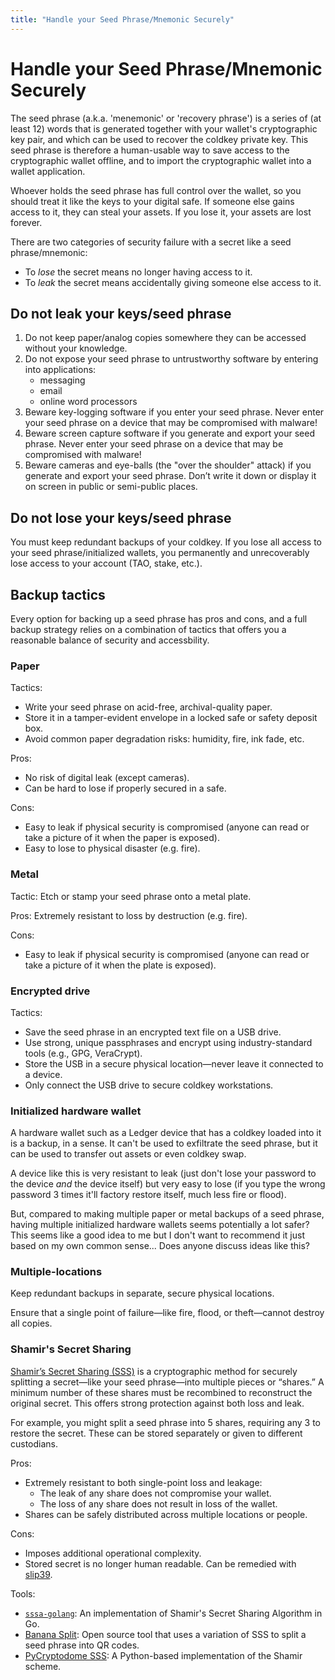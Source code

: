 ```yaml
---
title: "Handle your Seed Phrase/Mnemonic Securely"
---
```


# Handle your Seed Phrase/Mnemonic Securely

The seed phrase (a.k.a. 'menemonic' or 'recovery phrase') is a series of (at least 12) words that is generated together with your wallet's cryptographic key pair, and which can be used to recover the coldkey private key. This seed phrase is therefore a human-usable way to save access to the cryptographic wallet offline, and to import the cryptographic wallet into a wallet application.

Whoever holds the seed phrase has full control over the wallet, so you should treat it like the keys to your digital safe. If someone else gains access to it, they can steal your assets. If you lose it, your assets are lost forever.

There are two categories of security failure with a secret like a seed phrase/mnemonic:

- To *lose* the secret means no longer having access to it. 
- To *leak* the secret means accidentally giving someone else access to it.

## Do not leak your keys/seed phrase

1. Do not keep paper/analog copies somewhere they can be accessed without your knowledge.
1. Do not expose your seed phrase to untrustworthy software by entering into applications:
	- messaging
	- email
	- online word processors
1. Beware key-logging software if you enter your seed phrase. Never enter your seed phrase on a device that may be compromised with malware!
1. Beware screen capture software if you generate and export your seed phrase. Never enter your seed phrase on a device that may be compromised with malware!
1. Beware cameras and eye-balls (the "over the shoulder" attack) if you generate and export your seed phrase. Don’t write it down or display it on screen in public or semi-public places.

## Do not lose your keys/seed phrase

You must keep redundant backups of your coldkey. If you lose all access to your seed phrase/initialized wallets, you permanently and unrecoverably lose access to your account (TAO, stake, etc.). 

## Backup tactics

Every option for backing up a seed phrase has pros and cons, and a full backup strategy relies on a combination of tactics that offers you a reasonable balance of security and accessbility.

### Paper

Tactics:

- Write your seed phrase on acid-free, archival-quality paper.
- Store it in a tamper-evident envelope in a locked safe or safety deposit box.
- Avoid common paper degradation risks: humidity, fire, ink fade, etc.

Pros:

- No risk of digital leak (except cameras).
- Can be hard to lose if properly secured in a safe.

Cons:
- Easy to leak if physical security is compromised (anyone can read or take a picture of it when the paper is exposed).
- Easy to lose to physical disaster (e.g. fire).

### Metal

Tactic: Etch or stamp your seed phrase onto a metal plate.

Pros:
Extremely resistant to loss by destruction (e.g. fire).

Cons:
- Easy to leak if physical security is compromised (anyone can read or take a picture of it when the plate is exposed).

### Encrypted drive

Tactics:
- Save the seed phrase in an encrypted text file on a USB drive.
- Use strong, unique passphrases and encrypt using industry-standard tools (e.g., GPG, VeraCrypt).
- Store the USB in a secure physical location—never leave it connected to a device.
- Only connect the USB drive to secure coldkey workstations.

### Initialized hardware wallet

A hardware wallet such as a Ledger device that has a coldkey loaded into it is a backup, in a sense. It can't be used to exfiltrate the seed phrase, but it can be used to transfer out assets or even coldkey swap.

A device like this is very resistant to leak (just don't lose your password to the device *and* the device itself) but very easy to lose (if you type the wrong password 3 times it'll factory restore itself, much less fire or flood).

But, compared to making multiple paper or metal backups of a seed phrase, having multiple initialized hardware wallets seems potentially a lot safer? This seems like a good idea to me but I don't want to recommend it just based on my own common sense... Does anyone discuss ideas like this?

### Multiple-locations

Keep redundant backups in separate, secure physical locations.

Ensure that a single point of failure—like fire, flood, or theft—cannot destroy all copies.

### Shamir's Secret Sharing

[Shamir’s Secret Sharing (SSS)](https://en.wikipedia.org/wiki/Shamir%27s_secret_sharing) is a cryptographic method for securely splitting a secret—like your seed phrase—into multiple pieces or “shares.” A minimum number of these shares must be recombined to reconstruct the original secret. This offers strong protection against both loss and leak.

For example, you might split a seed phrase into 5 shares, requiring any 3 to restore the secret. These can be stored separately or given to different custodians.

Pros:

- Extremely resistant to both single-point loss and leakage:
	- The leak of any share does not compromise your wallet.
	- The loss of any share does not result in loss of the wallet.
- Shares can be safely distributed across multiple locations or people.

Cons:
- Imposes additional operational complexity.
- Stored secret is no longer human readable. Can be remedied with [slip39](https://github.com/satoshilabs/slips/blob/master/slip-0039.md).

Tools:
- [`sssa-golang`](https://github.com/SSSaaS/sssa-golang): An implementation of Shamir's Secret Sharing Algorithm in Go.
- [Banana Split](https://github.com/paritytech/banana_split): Open source tool that uses a variation of SSS to split a seed phrase into QR codes.
- [PyCryptodome SSS](https://pycryptodome.readthedocs.io/en/latest/src/protocol/ss.html): A Python-based implementation of the Shamir scheme.


